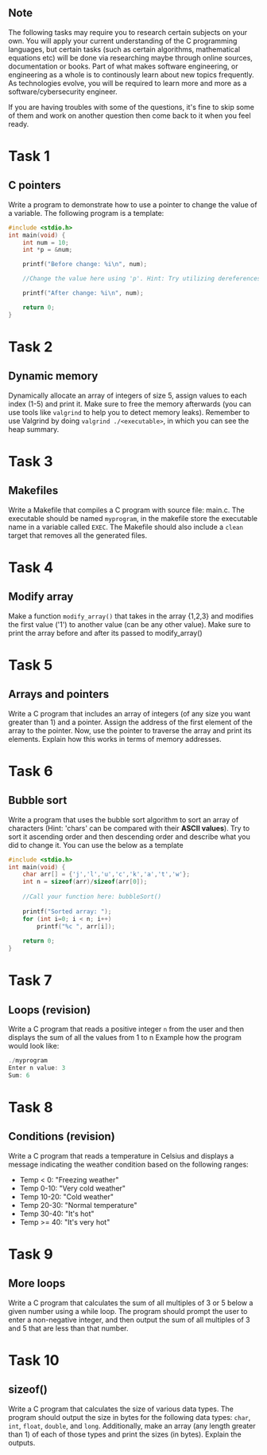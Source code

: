 ## Note

The following tasks may require you to research certain subjects on your own. You will apply your current understanding of the C programming languages, but certain tasks (such as certain algorithms, mathematical equations etc) will be done via researching maybe through online sources, documentation or books. Part of what makes software engineering, or engineering as a whole is to continously learn about new topics frequently. As technologies evolve, you will be required to learn more and more as a software/cybersecurity engineer.

If you are having troubles with some of the questions, it's fine to skip some of them and work on another question then come back to it when you feel ready.

# Task 1
## C pointers
Write a program to demonstrate how to use a pointer to change the value of a variable. The following program is a template:
```c
#include <stdio.h>
int main(void) {
    int num = 10;
    int *p = &num;

    printf("Before change: %i\n", num);

    //Change the value here using 'p'. Hint: Try utilizing dereferences

    printf("After change: %i\n", num);

    return 0;
}
```

# Task 2
## Dynamic memory
Dynamically allocate an array of integers of size 5, assign values to each index (1-5) and print it. Make sure to free the memory afterwards (you can use tools like `valgrind` to help you to detect memory leaks). Remember to use Valgrind by doing `valgrind ./<executable>`, in which you can see the heap summary.

# Task 3
## Makefiles
Write a Makefile that compiles a C program with source file: main.c. The executable should be named `myprogram`, in the makefile store the executable name in a variable called `EXEC`. The Makefile should also include a `clean` target that removes all the generated files.

# Task 4
## Modify array
Make a function `modify_array()` that takes in the array {1,2,3} and modifies the first value ('1') to another value (can be any other value). Make sure to print the array before and after its passed to modify_array()

# Task 5
## Arrays and pointers
Write a C program that includes an array of integers (of any size you want greater than 1) and a pointer. Assign the address of the first element of the array to the pointer. Now, use the pointer to traverse the array and print its elements. Explain how this works in terms of memory addresses.

# Task 6
## Bubble sort
Write a program that uses the bubble sort algorithm to sort an array of characters (Hint: 'chars' can be compared with their **ASCII values**). Try to sort it ascending order and then descending order and describe what you did to change it. You can use the below as a template

```c
#include <stdio.h>
int main(void) {
    char arr[] = {'j','l','u','c','k','a','t','w'};
    int n = sizeof(arr)/sizeof(arr[0]);
    
    //Call your function here: bubbleSort()
    
    printf("Sorted array: ");
    for (int i=0; i < n; i++)
        printf("%c ", arr[i]);
        
    return 0;
}
```

# Task 7
## Loops (revision)
Write a C program that reads a positive integer `n` from the user and then displays the sum of all the values from 1 to n
Example how the program would look like:
```c
./myprogram
Enter n value: 3
Sum: 6
```

# Task 8
## Conditions (revision)
 Write a C program that reads a temperature in Celsius and displays a message indicating the weather condition based on the following ranges:
- Temp < 0: "Freezing weather"
- Temp 0-10: "Very cold weather"
- Temp 10-20: "Cold weather"
- Temp 20-30: "Normal temperature"
- Temp 30-40: "It's hot"
- Temp >= 40: "It's very hot"

# Task 9
## More loops
Write a C program that calculates the sum of all multiples of 3 or 5 below a given number using a while loop. The program should prompt the user to enter a non-negative integer, and then output the sum of all multiples of 3 and 5 that are less than that number.

# Task 10
## sizeof()
Write a C program that calculates the size of various data types. The program should output the size in bytes for the following data types: `char`, `int`, `float`, `double`, and `long`. Additionally, make an array (any length greater than 1) of each of those types and print the sizes (in bytes). Explain the outputs.
